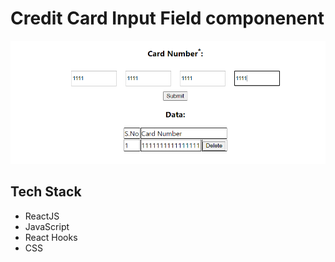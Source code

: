 # Credit Card Input Field componenent 
<p align="center">
  <img src="https://github.com/falakthkr/DhwaniRIS-Assignments/blob/master/Frontend/task-1/Resources/Credit%20Card%20ss.png" alt="creditCardInput" >
</p>

## Tech Stack
- ReactJS
- JavaScript
- React Hooks
- CSS
